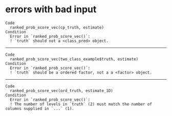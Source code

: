 # errors with bad input

    Code
      ranked_prob_score_vec(cp_truth, estimate)
    Condition
      Error in `ranked_prob_score_vec()`:
      ! `truth` should not a <class_pred> object.

---

    Code
      ranked_prob_score_vec(two_class_example$truth, estimate)
    Condition
      Error in `ranked_prob_score_vec()`:
      ! `truth` should be a ordered factor, not a a <factor> object.

---

    Code
      ranked_prob_score_vec(ord_truth, estimate_1D)
    Condition
      Error in `ranked_prob_score_vec()`:
      ! The number of levels in `truth` (2) must match the number of columns supplied in `...` (1).

